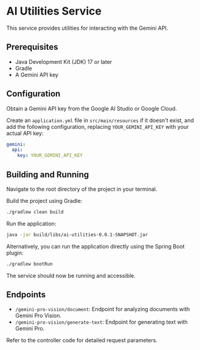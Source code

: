 # AI Utilities Service

This service provides utilities for interacting with the Gemini API.

## Prerequisites

* Java Development Kit (JDK) 17 or later
* Gradle
* A Gemini API key

## Configuration

Obtain a Gemini API key from the Google AI Studio or Google Cloud.

Create an `application.yml` file in `src/main/resources` if it doesn't exist, and add the following configuration, replacing `YOUR_GEMINI_API_KEY` with your actual API key:

```yaml
gemini:
  api:
    key: YOUR_GEMINI_API_KEY
```

## Building and Running

Navigate to the root directory of the project in your terminal.

Build the project using Gradle:

```bash
./gradlew clean build
```

Run the application:

```bash
java -jar build/libs/ai-utilities-0.0.1-SNAPSHOT.jar
```

Alternatively, you can run the application directly using the Spring Boot plugin:

```bash
./gradlew bootRun
```

The service should now be running and accessible.

## Endpoints

* `/gemini-pro-vision/document`: Endpoint for analyzing documents with Gemini Pro Vision.
* `/gemini-pro-vision/generate-text`: Endpoint for generating text with Gemini Pro.

Refer to the controller code for detailed request parameters.
